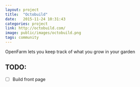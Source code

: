 ```yaml
---
layout: project
title:  "Octobuild"
date:   2015-11-24 10:31:43
categories: project
link: http://octobuild.com/
image: public/images/octobuild.png
tags: community
---
```

OpenFarm lets you keep track of what you grow in your garden

## TODO:

* [ ] Build front page
